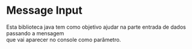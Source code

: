 # Message Input

Esta biblioteca java tem como objetivo ajudar na parte entrada de dados passando a mensagem<br>
que vai aparecer no console como parâmetro.
